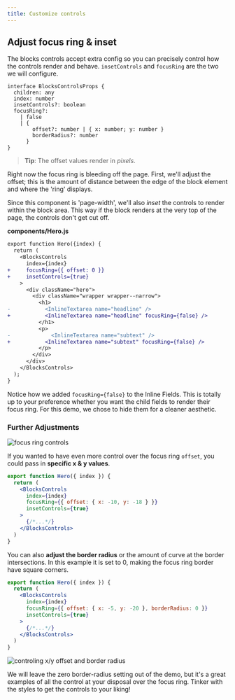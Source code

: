 ```yaml
---
title: Customize controls
---
```


## Adjust focus ring & inset

The blocks controls accept extra config so you can precisely control how the controls render and behave. `insetControls` and `focusRing` are the two we will configure.

```tsx
interface BlocksControlsProps {
  children: any
  index: number
  insetControls?: boolean
  focusRing?:
    | false
    | {
        offset?: number | { x: number; y: number }
        borderRadius?: number
      }
}
```

> **Tip**: The offset values render in _pixels_.

Right now the focus ring is bleeding off the page. First, we'll adjust the offset; this is the amount of distance between the edge of the block element and where the 'ring' displays.

Since this component is 'page-width', we'll also _inset_ the controls to render within the block area. This way if the block renders at the very top of the page, the controls don't get cut off.

**components/Hero.js**

```diff
export function Hero({index) {
  return (
    <BlocksControls
      index={index}
+     focusRing={{ offset: 0 }}
+     insetControls={true}
    >
      <div className="hero">
        <div className="wrapper wrapper--narrow">
          <h1>
-           <InlineTextarea name="headline" />
+           <InlineTextarea name="headline" focusRing={false} />
          </h1>
          <p>
-	          <InlineTextarea name="subtext" />
+           <InlineTextarea name="subtext" focusRing={false} />
          </p>
        </div>
      </div>
    </BlocksControls>
  );
}
```

Notice how we added `focusRing={false}` to the Inline Fields. This is totally up to your preference whether you want the child fields to render their focus ring. For this demo, we chose to hide them for a cleaner aesthetic.

### Further Adjustments

![focus ring controls](/img/inline-editing-guide/step9-focus-ring.png)

If you wanted to have even more control over the focus ring `offset`, you could pass in **specific x & y values**.

```jsx
export function Hero({ index }) {
  return (
    <BlocksControls
      index={index}
      focusRing={{ offset: { x: -10, y: -18 } }}
      insetControls={true}
    >
      {/*...*/}
    </BlocksControls>
  )
}
```

You can also **adjust the border radius** or the amount of curve at the border intersections. In this example it is set to 0, making the focus ring border have square corners.

```jsx
export function Hero({ index }) {
  return (
    <BlocksControls
      index={index}
      focusRing={{ offset: { x: -5, y: -20 }, borderRadius: 0 }}
      insetControls={true}
    >
      {/*...*/}
    </BlocksControls>
  )
}
```

![controling x/y offset and border radius](/img/inline-editing-guide/border-radius-x-y.png)

We will leave the zero border-radius setting out of the demo, but it's a great examples of all the control at your disposal over the focus ring. Tinker with the styles to get the controls to your liking!

